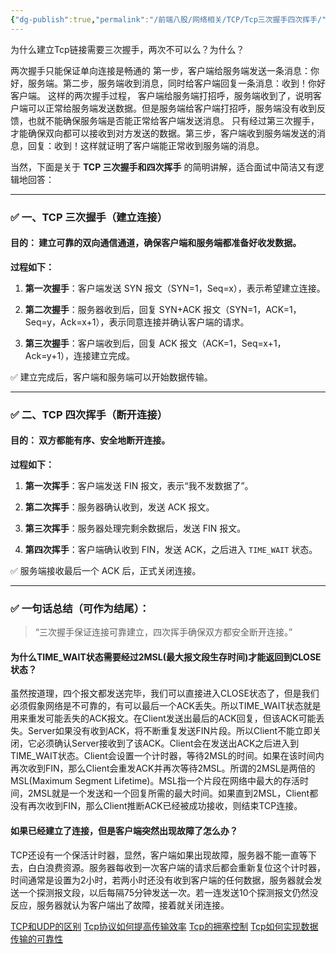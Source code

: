 ```yaml
---
{"dg-publish":true,"permalink":"/前端八股/网络相关/TCP/Tcp三次握手四次挥手/"}
---
```


为什么建立Tcp链接需要三次握手，两次不可以么？为什么？

两次握手只能保证单向连接是畅通的 第一步，客户端给服务端发送一条消息：你好，服务端。第二步，服务端收到消息，同时给客户端回复一条消息：收到！你好客户端。 这样的两次握手过程， 客户端给服务端打招呼，服务端收到了，说明客户端可以正常给服务端发送数据。但是服务端给客户端打招呼，服务端没有收到反馈，也就不能确保服务端是否能正常给客户端发送消息。 只有经过第三次握手，才能确保双向都可以接收到对方发送的数据。第三步，客户端收到服务端发送的消息，回复：收到！这样就证明了客户端能正常收到服务端的消息。

当然，下面是关于 **TCP 三次握手和四次挥手** 的简明讲解，适合面试中简洁又有逻辑地回答：

---

### ✅ 一、TCP 三次握手（建立连接）

#### **目的：** 建立可靠的双向通信通道，确保客户端和服务端都准备好收发数据。

**过程如下：**

1. **第一次握手**：客户端发送 SYN 报文（SYN=1，Seq=x），表示希望建立连接。
    
2. **第二次握手**：服务器收到后，回复 SYN+ACK 报文（SYN=1，ACK=1，Seq=y，Ack=x+1），表示同意连接并确认客户端的请求。
    
3. **第三次握手**：客户端收到后，回复 ACK 报文（ACK=1，Seq=x+1，Ack=y+1），连接建立完成。
    

✅ 建立完成后，客户端和服务端可以开始数据传输。

---

### ✅ 二、TCP 四次挥手（断开连接）

#### **目的：** 双方都能有序、安全地断开连接。

**过程如下：**

1. **第一次挥手**：客户端发送 FIN 报文，表示“我不发数据了”。
    
2. **第二次挥手**：服务器确认收到，发送 ACK 报文。
    
3. **第三次挥手**：服务器处理完剩余数据后，发送 FIN 报文。
    
4. **第四次挥手**：客户端确认收到 FIN，发送 ACK，之后进入 `TIME_WAIT` 状态。
    

✅ 服务端接收最后一个 ACK 后，正式关闭连接。

---

### ✅ 一句话总结（可作为结尾）：

> “三次握手保证连接可靠建立，四次挥手确保双方都安全断开连接。”

#### 为什么TIME_WAIT状态需要经过2MSL(最大报文段生存时间)才能返回到CLOSE状态？

虽然按道理，四个报文都发送完毕，我们可以直接进入CLOSE状态了，但是我们必须假象网络是不可靠的，有可以最后一个ACK丢失。所以TIME_WAIT状态就是用来重发可能丢失的ACK报文。在Client发送出最后的ACK回复，但该ACK可能丢失。Server如果没有收到ACK，将不断重复发送FIN片段。所以Client不能立即关闭，它必须确认Server接收到了该ACK。Client会在发送出ACK之后进入到TIME_WAIT状态。Client会设置一个计时器，等待2MSL的时间。如果在该时间内再次收到FIN，那么Client会重发ACK并再次等待2MSL。所谓的2MSL是两倍的MSL(Maximum Segment Lifetime)。MSL指一个片段在网络中最大的存活时间，2MSL就是一个发送和一个回复所需的最大时间。如果直到2MSL，Client都没有再次收到FIN，那么Client推断ACK已经被成功接收，则结束TCP连接。

#### 如果已经建立了连接，但是客户端突然出现故障了怎么办？

TCP还设有一个保活计时器，显然，客户端如果出现故障，服务器不能一直等下去，白白浪费资源。服务器每收到一次客户端的请求后都会重新复位这个计时器，时间通常是设置为2小时，若两小时还没有收到客户端的任何数据，服务器就会发送一个探测报文段，以后每隔75分钟发送一次。若一连发送10个探测报文仍然没反应，服务器就认为客户端出了故障，接着就关闭连接。

[TCP和UDP的区别](TCP和UDP的区别.md)
[Tcp协议如何提高传输效率](Tcp协议如何提高传输效率.md)
[Tcp的拥塞控制](Tcp的拥塞控制.md)
[Tcp如何实现数据传输的可靠性](Tcp如何实现数据传输的可靠性.md)
